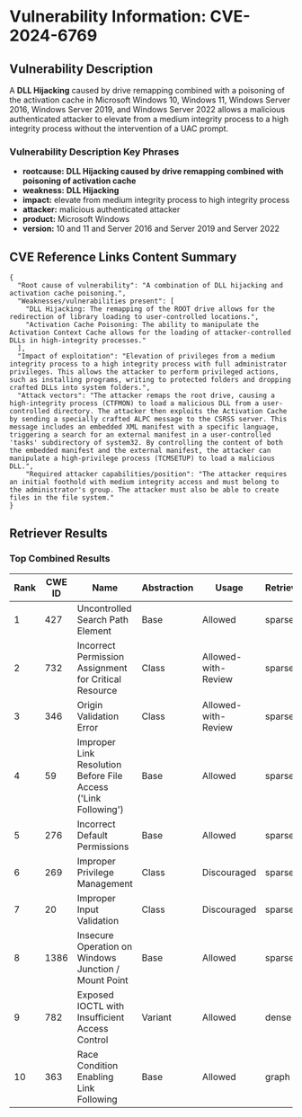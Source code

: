 # Vulnerability Information: CVE-2024-6769

## Vulnerability Description
A **DLL Hijacking** caused by drive remapping combined with a poisoning of the activation cache in Microsoft Windows 10, Windows 11, Windows Server 2016, Windows Server 2019, and Windows Server 2022 allows a malicious authenticated attacker to elevate from a medium integrity process to a high integrity process without the intervention of a UAC prompt.

### Vulnerability Description Key Phrases
- **rootcause:** **DLL Hijacking caused by drive remapping combined with poisoning of activation cache**
- **weakness:** **DLL Hijacking**
- **impact:** elevate from medium integrity process to high integrity process
- **attacker:** malicious authenticated attacker
- **product:** Microsoft Windows
- **version:** 10 and 11 and Server 2016 and Server 2019 and Server 2022

## CVE Reference Links Content Summary
```
{
  "Root cause of vulnerability": "A combination of DLL hijacking and activation cache poisoning.",
  "Weaknesses/vulnerabilities present": [
    "DLL Hijacking: The remapping of the ROOT drive allows for the redirection of library loading to user-controlled locations.",
    "Activation Cache Poisoning: The ability to manipulate the Activation Context Cache allows for the loading of attacker-controlled DLLs in high-integrity processes."
  ],
  "Impact of exploitation": "Elevation of privileges from a medium integrity process to a high integrity process with full administrator privileges. This allows the attacker to perform privileged actions, such as installing programs, writing to protected folders and dropping crafted DLLs into system folders.",
  "Attack vectors": "The attacker remaps the root drive, causing a high-integrity process (CTFMON) to load a malicious DLL from a user-controlled directory. The attacker then exploits the Activation Cache by sending a specially crafted ALPC message to the CSRSS server. This message includes an embedded XML manifest with a specific language, triggering a search for an external manifest in a user-controlled 'tasks' subdirectory of system32. By controlling the content of both the embedded manifest and the external manifest, the attacker can manipulate a high-privilege process (TCMSETUP) to load a malicious DLL.",
    "Required attacker capabilities/position": "The attacker requires an initial foothold with medium integrity access and must belong to the administrator's group. The attacker must also be able to create files in the file system."
}
```

## Retriever Results

### Top Combined Results

| Rank | CWE ID | Name | Abstraction | Usage  | Retrievers | Individual Scores |
|------|--------|------|-------------|-------|------------|-------------------|
| 1 | 427 | Uncontrolled Search Path Element | Base | Allowed | sparse | 0.442 |
| 2 | 732 | Incorrect Permission Assignment for Critical Resource | Class | Allowed-with-Review | sparse | 0.382 |
| 3 | 346 | Origin Validation Error | Class | Allowed-with-Review | sparse | 0.369 |
| 4 | 59 | Improper Link Resolution Before File Access ('Link Following') | Base | Allowed | sparse | 0.367 |
| 5 | 276 | Incorrect Default Permissions | Base | Allowed | sparse | 0.367 |
| 6 | 269 | Improper Privilege Management | Class | Discouraged | sparse | 0.353 |
| 7 | 20 | Improper Input Validation | Class | Discouraged | sparse | 0.346 |
| 8 | 1386 | Insecure Operation on Windows Junction / Mount Point | Base | Allowed | sparse | 0.341 |
| 9 | 782 | Exposed IOCTL with Insufficient Access Control | Variant | Allowed | dense | 0.550 |
| 10 | 363 | Race Condition Enabling Link Following | Base | Allowed | graph | 0.002 |

